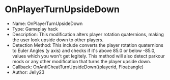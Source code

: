 # OnPlayerTurnUpsideDown

* Name:
  OnPlayerTurnUpsideDown
* Type:
  Gameplay hack
* Description:
  This modification alters player rotation quaternions, making the user look upside down to other players.
* Detection Method:
  This include converts the player rotation quaternions to Euler Angles (y axis) and checks if it's above 85.0 or below -85.0, values which you won't get legitely. This method will also detect parkour mods or any other modification that turns the player upside down.
* Callback:
  OnAntiCheatTurnUpsideDown((playerid, Float:angle)
* Author:
  Jelly23
